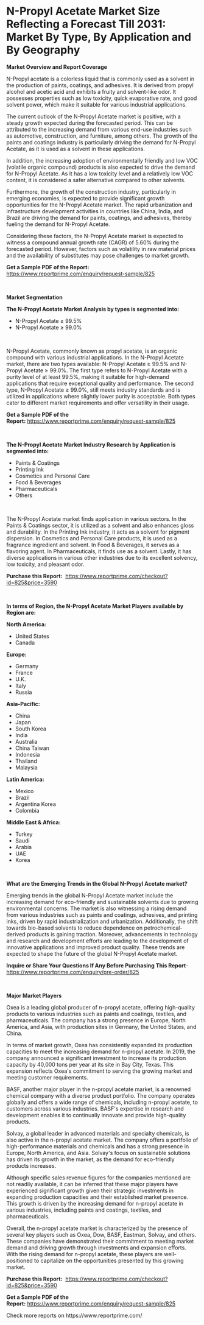 <p><h1>N-Propyl Acetate Market Size Reflecting a Forecast Till 2031: Market By Type, By Application and By Geography</h1></p><p><strong>Market Overview and Report Coverage</strong></p>
<p><p>N-Propyl acetate is a colorless liquid that is commonly used as a solvent in the production of paints, coatings, and adhesives. It is derived from propyl alcohol and acetic acid and exhibits a fruity and solvent-like odor. It possesses properties such as low toxicity, quick evaporative rate, and good solvent power, which make it suitable for various industrial applications.</p><p>The current outlook of the N-Propyl Acetate market is positive, with a steady growth expected during the forecasted period. This can be attributed to the increasing demand from various end-use industries such as automotive, construction, and furniture, among others. The growth of the paints and coatings industry is particularly driving the demand for N-Propyl Acetate, as it is used as a solvent in these applications.</p><p>In addition, the increasing adoption of environmentally friendly and low VOC (volatile organic compound) products is also expected to drive the demand for N-Propyl Acetate. As it has a low toxicity level and a relatively low VOC content, it is considered a safer alternative compared to other solvents.</p><p>Furthermore, the growth of the construction industry, particularly in emerging economies, is expected to provide significant growth opportunities for the N-Propyl Acetate market. The rapid urbanization and infrastructure development activities in countries like China, India, and Brazil are driving the demand for paints, coatings, and adhesives, thereby fueling the demand for N-Propyl Acetate.</p><p>Considering these factors, the N-Propyl Acetate market is expected to witness a compound annual growth rate (CAGR) of 5.60% during the forecasted period. However, factors such as volatility in raw material prices and the availability of substitutes may pose challenges to market growth.</p></p>
<p><strong>Get a Sample PDF of the Report:</strong> <a href="https://www.reportprime.com/enquiry/request-sample/825">https://www.reportprime.com/enquiry/request-sample/825</a></p>
<p>&nbsp;</p>
<p><strong>Market Segmentation</strong></p>
<p><strong>The N-Propyl Acetate Market Analysis by types is segmented into:</strong></p>
<p><ul><li>N-Propyl Acetate ≥ 99.5%</li><li>N-Propyl Acetate ≥ 99.0%</li></ul></p>
<p>&nbsp;</p>
<p><p>N-Propyl Acetate, commonly known as propyl acetate, is an organic compound with various industrial applications. In the N-Propyl Acetate market, there are two types available: N-Propyl Acetate ≥ 99.5% and N-Propyl Acetate ≥ 99.0%. The first type refers to N-Propyl Acetate with a purity level of at least 99.5%, making it suitable for high-demand applications that require exceptional quality and performance. The second type, N-Propyl Acetate ≥ 99.0%, still meets industry standards and is utilized in applications where slightly lower purity is acceptable. Both types cater to different market requirements and offer versatility in their usage.</p></p>
<p><strong>Get a Sample PDF of the Report:</strong>&nbsp;<a href="https://www.reportprime.com/enquiry/request-sample/825">https://www.reportprime.com/enquiry/request-sample/825</a></p>
<p>&nbsp;</p>
<p><strong>The N-Propyl Acetate Market Industry Research by Application is segmented into:</strong></p>
<p><ul><li>Paints & Coatings</li><li>Printing Ink</li><li>Cosmetics and Personal Care</li><li>Food & Beverages</li><li>Pharmaceuticals</li><li>Others</li></ul></p>
<p>&nbsp;</p>
<p><p>The N-Propyl Acetate market finds application in various sectors. In the Paints & Coatings sector, it is utilized as a solvent and also enhances gloss and durability. In the Printing Ink industry, it acts as a solvent for pigment dispersion. In Cosmetics and Personal Care products, it is used as a fragrance ingredient and solvent. In Food & Beverages, it serves as a flavoring agent. In Pharmaceuticals, it finds use as a solvent. Lastly, it has diverse applications in various other industries due to its excellent solvency, low toxicity, and pleasant odor.</p></p>
<p><strong>Purchase this Report:</strong>&nbsp; <a href="https://www.reportprime.com/checkout?id=825&price=3590">https://www.reportprime.com/checkout?id=825&price=3590</a></p>
<p>&nbsp;</p>
<p><strong>In terms of Region, the N-Propyl Acetate Market Players available by Region are:</strong></p>
<p>
    <p> <strong> North America: </strong>
        <ul>
            <li>United States</li>
            <li>Canada</li>
        </ul>
        </p> 
    <p> <strong> Europe: </strong>
        <ul>
            <li>Germany</li>
            <li>France</li>
            <li>U.K.</li>
            <li>Italy</li>
            <li>Russia</li>
        </ul>
        </p> 
    <p> <strong> Asia-Pacific: </strong>
        <ul>
            <li>China</li>
            <li>Japan</li>
            <li>South Korea</li>
            <li>India</li>
            <li>Australia</li>
            <li>China Taiwan</li>
            <li>Indonesia</li>
            <li>Thailand</li>
            <li>Malaysia</li>
        </ul>
        </p> 
    <p> <strong> Latin America: </strong>
        <ul>
            <li>Mexico</li>
            <li>Brazil</li>
            <li>Argentina Korea</li>
            <li>Colombia</li>
        </ul>
        </p> 
    <p> <strong> Middle East & Africa: </strong>
        <ul>
            <li>Turkey</li>
            <li>Saudi</li>
            <li>Arabia</li>
            <li>UAE</li>
            <li>Korea</li>
        </ul>
    </p>
    </p>
<p>&nbsp;</p>
<p><strong>What are the Emerging Trends in the Global N-Propyl Acetate market?</strong></p>
<p><p>Emerging trends in the global N-Propyl Acetate market include the increasing demand for eco-friendly and sustainable solvents due to growing environmental concerns. The market is also witnessing a rising demand from various industries such as paints and coatings, adhesives, and printing inks, driven by rapid industrialization and urbanization. Additionally, the shift towards bio-based solvents to reduce dependence on petrochemical-derived products is gaining traction. Moreover, advancements in technology and research and development efforts are leading to the development of innovative applications and improved product quality. These trends are expected to shape the future of the global N-Propyl Acetate market.</p></p>
<p><strong>Inquire or Share Your Questions If Any Before Purchasing This Report</strong>- <a href="https://www.reportprime.com/enquiry/pre-order/825">https://www.reportprime.com/enquiry/pre-order/825</a></p>
<p>&nbsp;</p>
<p><strong>Major Market Players</strong></p>
<p><p>Oxea is a leading global producer of n-propyl acetate, offering high-quality products to various industries such as paints and coatings, textiles, and pharmaceuticals. The company has a strong presence in Europe, North America, and Asia, with production sites in Germany, the United States, and China.</p><p>In terms of market growth, Oxea has consistently expanded its production capacities to meet the increasing demand for n-propyl acetate. In 2019, the company announced a significant investment to increase its production capacity by 40,000 tons per year at its site in Bay City, Texas. This expansion reflects Oxea's commitment to serving the growing market and meeting customer requirements.</p><p>BASF, another major player in the n-propyl acetate market, is a renowned chemical company with a diverse product portfolio. The company operates globally and offers a wide range of chemicals, including n-propyl acetate, to customers across various industries. BASF's expertise in research and development enables it to continually innovate and provide high-quality products.</p><p>Solvay, a global leader in advanced materials and specialty chemicals, is also active in the n-propyl acetate market. The company offers a portfolio of high-performance materials and chemicals and has a strong presence in Europe, North America, and Asia. Solvay's focus on sustainable solutions has driven its growth in the market, as the demand for eco-friendly products increases.</p><p>Although specific sales revenue figures for the companies mentioned are not readily available, it can be inferred that these major players have experienced significant growth given their strategic investments in expanding production capacities and their established market presence. This growth is driven by the increasing demand for n-propyl acetate in various industries, including paints and coatings, textiles, and pharmaceuticals.</p><p>Overall, the n-propyl acetate market is characterized by the presence of several key players such as Oxea, Dow, BASF, Eastman, Solvay, and others. These companies have demonstrated their commitment to meeting market demand and driving growth through investments and expansion efforts. With the rising demand for n-propyl acetate, these players are well-positioned to capitalize on the opportunities presented by this growing market.</p></p>
<p><strong>Purchase this Report:</strong>&nbsp;&nbsp;<a href="https://www.reportprime.com/checkout?id=825&price=3590">https://www.reportprime.com/checkout?id=825&price=3590</a></p>
<p></p>
<p><strong>Get a Sample PDF of the Report:</strong>&nbsp;<a href="https://www.reportprime.com/enquiry/request-sample/825">https://www.reportprime.com/enquiry/request-sample/825</a></p>
<p>Check more reports on https://www.reportprime.com/</p>